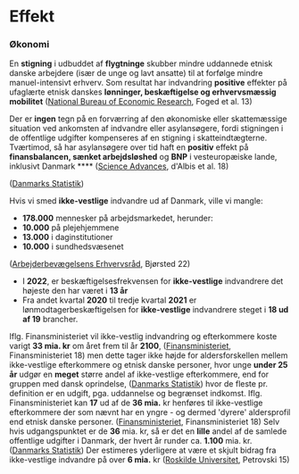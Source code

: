 # Effekt

### Økonomi

En **stigning** i udbuddet af **flygtninge** skubber mindre uddannede etnisk danske arbejdere (især de unge og lavt ansatte) til at forfølge mindre manuel-intensivt erhverv. Som resultat har indvandring **positive** effekter på ufaglærte etnisk danskes **lønninger, beskæftigelse og erhvervsmæssig mobilitet** ([National Bureau of Economic Research](https://www.nber.org/system/files/working\_papers/w19315/w19315.pdf), Foged et al. 13)

Der er **ingen** tegn på en forværring af den økonomiske eller skattemæssige situation ved ankomsten af indvandre eller asylansøgere, fordi stigningen i de offentlige udgifter kompenseres af en stigning i skatteindtægterne. Tværtimod, så har asylansøgere over tid haft en **positiv** effekt på **finansbalancen, sænket arbejdsløshed** og **BNP** i vesteuropæiske lande, inklusivt Danmark **** ([Science Advances](https://www.science.org/doi/10.1126/sciadv.aaq0883), d'Albis et al. 18)

([Danmarks Statistik](https://www.statistikbanken.dk/statbank5a/SelectVarVal/Define.asp?MainTable=RAS311))

Hvis vi smed **ikke-vestlige** indvandre ud af Danmark, ville vi mangle:

* **178.000** mennesker på arbejdsmarkedet, herunder:&#x20;
* **10.000** på plejehjemmene
* **13.000** i daginstitutioner
* **10.000** i sundhedsvæsenet

([Arbejderbevægelsens Erhvervsråd](https://www.ae.dk/analyse/2022-01-beskaeftigelsen-for-ikke-vestlige-indvandrere-slaar-ny-rekord), Bjørsted 22)

* I **2022**, er beskæftigelsesfrekvensen for **ikke-vestlige** indvandrere det højeste den har været i **13 år**
* Fra andet kvartal **2020** til tredje kvartal **2021** er lønmodtagerbeskæftigelsen for **ikke-vestlige** indvandrere steget i **18 ud af 19** brancher.

Iflg. Finansministeriet vil ikke-vestlig indvandring og efterkommere koste varigt **33 mia. kr** om året frem til år **2100**, ([Finansministeriet](https://fm.dk/nyheder/nyhedsarkiv/2018/maj/ikkevestlig-indvandring-og-efterkommere-koster-varigt-33-mia-kr-om-aaret-frem-til-aar-2100/), Finansministeriet 18) men dette tager ikke højde for aldersforskellen mellem ikke-vestlige efterkommere og etnisk danske personer, hvor unge **under 25 år** udgør en **meget** større andel af ikke-vestlige efterkommere, end for gruppen med dansk oprindelse, ([Danmarks Statistik](https://www.statistikbanken.dk/statbank5a/SelectVarVal/Define.asp?MainTable=FOLK1C)) hvor de fleste pr. definition er en udgift, pga. uddannelse og begrænset indkomst. Iflg. Finansministeriet kan **17** ud af de **36 mia.** kr henføres til ikke-vestlige efterkommere der som nævnt har en yngre - og dermed 'dyrere' aldersprofil end etnisk danske personer. ([Finansministeriet](https://fm.dk/media/15363/Fremskrivningafindvandreresnettobidragtildeoffentligefinanser\_OeA\_maj2018.pdf), Finansministeriet 18) Selv hvis udgangspunktet er de **36** mia. kr, så er det en **lille** andel af de samlede offentlige udgifter i Danmark, der hvert år runder ca. **1.100** mia. kr. ([Danmarks Statistik](https://www.dst.dk/da/Statistik/nyheder-analyser-publ/nyt/NytHtml?cid=20049)) Der estimeres yderligere at være et skjult bidrag fra ikke-vestlige indvandre på over **6 mia.** kr ([Roskilde Universitet](https://rucforsk.ruc.dk/ws/portalfiles/portal/56209997/Ikke\_vestlige\_indvandreres\_skjulte\_bidrag\_til\_samfunds\_konomien.pdf), Petrovski 15)
